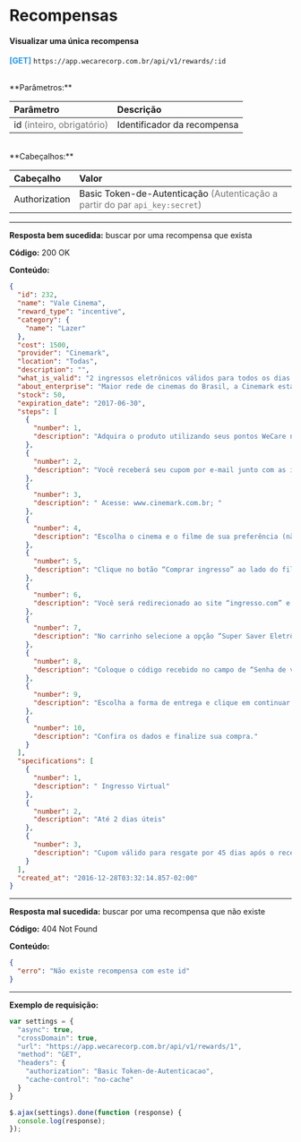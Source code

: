 # Recompensas

#### Visualizar uma única recompensa

<span style="color: #2196F3">**[GET]**</span> `https://app.wecarecorp.com.br/api/v1/rewards/:id`

<br>
**Parâmetros:**

|Parâmetro|Descrição|
|:--------|:--------|
|id <span style="color: rgba(0, 0, 0, 0.54)">(inteiro, obrigatório)</span> |Identificador da recompensa|

<br>
**Cabeçalhos:**

|Cabeçalho|Valor|
|:--------|:--------|
|Authorization|Basic Token-de-Autenticação <span style="color: rgba(0, 0, 0, 0.54)">(Autenticação a partir do par `api_key:secret`)</span>|

---

**Resposta bem sucedida:** buscar por uma recompensa que exista

**Código:** 200 OK

**Conteúdo:**

```json
{
  "id": 232,
  "name": "Vale Cinema",
  "reward_type": "incentive",
  "category": {
    "name": "Lazer"
  },
  "cost": 1500,
  "provider": "Cinemark",
  "location": "Todas",
  "description": "",
  "what_is_valid": "2 ingressos eletrônicos válidos para todos os dias para filmes 2D e 3D da rede CINEMARK\r\n\r\n",
  "about_enterprise": "Maior rede de cinemas do Brasil, a Cinemark está no país desde 1997, e hoje opera 540 salas em 37 cidades brasileiras. Durante o ano de 2013, mais de 42 milhões de espectadores passaram pelos complexos para assistir aos filmes nacionais e estrangeiros. Multinacional com sede nos Estados Unidos, a empresa é a segunda maior cadeia exibidora do mundo e está presente em outros 12 países, como México, Chile e Argentina. Precursora e especializada em complexos multiplex no Brasil, a Cinemark projeta seus espaços de cinema com o objetivo de oferecer conforto e alta tecnologia para seu público e, por isso, conta com salas com melhor visibilidade e som mais nítido.",
  "stock": 50,
  "expiration_date": "2017-06-30",
  "steps": [
    {
      "number": 1,
      "description": "Adquira o produto utilizando seus pontos WeCare na plataforma;"
    },
    {
      "number": 2,
      "description": "Você receberá seu cupom por e-mail junto com as instruções de uso do produto;"
    },
    {
      "number": 3,
      "description": " Acesse: www.cinemark.com.br; "
    },
    {
      "number": 4,
      "description": "Escolha o cinema e o filme de sua preferência (não é valido para filmes 3D/XD) ;"
    },
    {
      "number": 5,
      "description": "Clique no botão “Comprar ingresso” ao lado do filme escolhido; "
    },
    {
      "number": 6,
      "description": "Você será redirecionado ao site “ingresso.com” e confirme o horário escolhido;"
    },
    {
      "number": 7,
      "description": "No carrinho selecione a opção “Super Saver Eletrônico - R$ 0,00”;  "
    },
    {
      "number": 8,
      "description": "Coloque o código recebido no campo de “Senha de validação”;"
    },
    {
      "number": 9,
      "description": "Escolha a forma de entrega e clique em continuar para pagamento;"
    },
    {
      "number": 10,
      "description": "Confira os dados e finalize sua compra."
    }
  ],
  "specifications": [
    {
      "number": 1,
      "description": " Ingresso Virtual"
    },
    {
      "number": 2,
      "description": "Até 2 dias úteis"
    },
    {
      "number": 3,
      "description": "Cupom válido para resgate por 45 dias após o recebimento*"
    }
  ],
  "created_at": "2016-12-28T03:32:14.857-02:00"
}
```

---

**Resposta mal sucedida:** buscar por uma recompensa que não existe

**Código:** 404 Not Found

**Conteúdo:**

```json
{
  "erro": "Não existe recompensa com este id"
}
```

---

**Exemplo de requisição:**

```javascript
var settings = {
  "async": true,
  "crossDomain": true,
  "url": "https://app.wecarecorp.com.br/api/v1/rewards/1",
  "method": "GET",
  "headers": {
    "authorization": "Basic Token-de-Autenticacao",
    "cache-control": "no-cache"
  }
}

$.ajax(settings).done(function (response) {
  console.log(response);
});
```